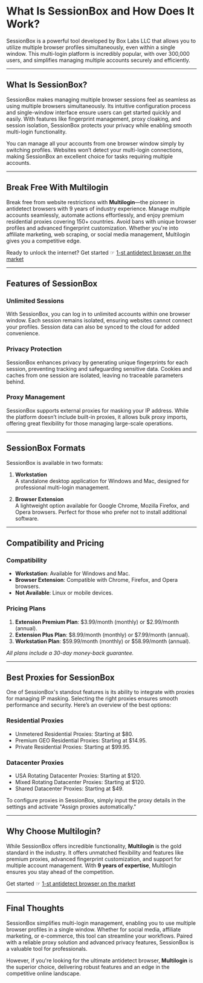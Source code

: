 # What Is SessionBox and How Does It Work?

SessionBox is a powerful tool developed by Box Labs LLC that allows you to utilize multiple browser profiles simultaneously, even within a single window. This multi-login platform is incredibly popular, with over 300,000 users, and simplifies managing multiple accounts securely and efficiently.

---

## What Is SessionBox?

SessionBox makes managing multiple browser sessions feel as seamless as using multiple browsers simultaneously. Its intuitive configuration process and single-window interface ensure users can get started quickly and easily. With features like fingerprint management, proxy cloaking, and session isolation, SessionBox protects your privacy while enabling smooth multi-login functionality.

You can manage all your accounts from one browser window simply by switching profiles. Websites won’t detect your multi-login connections, making SessionBox an excellent choice for tasks requiring multiple accounts.

---

## Break Free With Multilogin

Break free from website restrictions with **Multilogin**—the pioneer in antidetect browsers with 9 years of industry experience. Manage multiple accounts seamlessly, automate actions effortlessly, and enjoy premium residential proxies covering 150+ countries. Avoid bans with unique browser profiles and advanced fingerprint customization. Whether you're into affiliate marketing, web scraping, or social media management, Multilogin gives you a competitive edge.

Ready to unlock the internet? Get started ☞ [1-st antidetect browser on the market](https://bit.ly/multIlogin)

---

## Features of SessionBox

### Unlimited Sessions

With SessionBox, you can log in to unlimited accounts within one browser window. Each session remains isolated, ensuring websites cannot connect your profiles. Session data can also be synced to the cloud for added convenience.

### Privacy Protection

SessionBox enhances privacy by generating unique fingerprints for each session, preventing tracking and safeguarding sensitive data. Cookies and caches from one session are isolated, leaving no traceable parameters behind.

### Proxy Management

SessionBox supports external proxies for masking your IP address. While the platform doesn’t include built-in proxies, it allows bulk proxy imports, offering great flexibility for those managing large-scale operations.

---

## SessionBox Formats

SessionBox is available in two formats:

1. **Workstation**  
   A standalone desktop application for Windows and Mac, designed for professional multi-login management.

2. **Browser Extension**  
   A lightweight option available for Google Chrome, Mozilla Firefox, and Opera browsers. Perfect for those who prefer not to install additional software.

---

## Compatibility and Pricing

### Compatibility

- **Workstation**: Available for Windows and Mac.  
- **Browser Extension**: Compatible with Chrome, Firefox, and Opera browsers.  
- **Not Available**: Linux or mobile devices.

### Pricing Plans

1. **Extension Premium Plan**: $3.99/month (monthly) or $2.99/month (annual).  
2. **Extension Plus Plan**: $8.99/month (monthly) or $7.99/month (annual).  
3. **Workstation Plan**: $59.99/month (monthly) or $58.99/month (annual).  

*All plans include a 30-day money-back guarantee.*

---

## Best Proxies for SessionBox

One of SessionBox's standout features is its ability to integrate with proxies for managing IP masking. Selecting the right proxies ensures smooth performance and security. Here’s an overview of the best options:

### Residential Proxies

- Unmetered Residential Proxies: Starting at $80.  
- Premium GEO Residential Proxies: Starting at $14.95.  
- Private Residential Proxies: Starting at $99.95.

### Datacenter Proxies

- USA Rotating Datacenter Proxies: Starting at $120.  
- Mixed Rotating Datacenter Proxies: Starting at $120.  
- Shared Datacenter Proxies: Starting at $49.

To configure proxies in SessionBox, simply input the proxy details in the settings and activate "Assign proxies automatically."

---

## Why Choose Multilogin?

While SessionBox offers incredible functionality, **Multilogin** is the gold standard in the industry. It offers unmatched flexibility and features like premium proxies, advanced fingerprint customization, and support for multiple account management. With **9 years of expertise**, Multilogin ensures you stay ahead of the competition.

Get started ☞ [1-st antidetect browser on the market](https://bit.ly/multIlogin)

---

## Final Thoughts

SessionBox simplifies multi-login management, enabling you to use multiple browser profiles in a single window. Whether for social media, affiliate marketing, or e-commerce, this tool can streamline your workflows. Paired with a reliable proxy solution and advanced privacy features, SessionBox is a valuable tool for professionals.

However, if you're looking for the ultimate antidetect browser, **Multilogin** is the superior choice, delivering robust features and an edge in the competitive online landscape.

